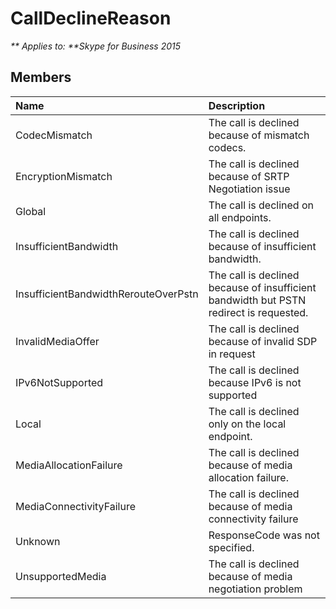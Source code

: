 
# CallDeclineReason


_** Applies to: **Skype for Business 2015_

## Members



|**Name**|**Description**|
|:-----|:-----|
|CodecMismatch|The call is declined because of mismatch codecs.|
|EncryptionMismatch|The call is declined because of SRTP Negotiation issue|
|Global|The call is declined on all endpoints.|
|InsufficientBandwidth|The call is declined because of insufficient bandwidth.|
|InsufficientBandwidthRerouteOverPstn|The call is declined because of insufficient bandwidth but PSTN redirect is requested.|
|InvalidMediaOffer|The call is declined because of invalid SDP in request|
|IPv6NotSupported|The call is declined because IPv6 is not supported|
|Local|The call is declined only on the local endpoint.|
|MediaAllocationFailure|The call is declined because of media allocation failure.|
|MediaConnectivityFailure|The call is declined because of media connectivity failure|
|Unknown|ResponseCode was not specified.|
|UnsupportedMedia|The call is declined because of media negotiation problem|
